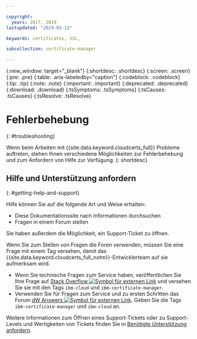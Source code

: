```yaml
---

copyright:
  years: 2017, 2019
lastupdated: "2019-03-12"

keywords: certificates, SSL, 

subcollection: certificate-manager

---
```


{:new_window: target="_blank"}
{:shortdesc: .shortdesc}
{:screen: .screen}
{:pre: .pre}
{:table: .aria-labeledby="caption"}
{:codeblock: .codeblock}
{:tip: .tip}
{:note: .note}
{:important: .important}
{:deprecated: .deprecated}
{:download: .download}
{:tsSymptoms: .tsSymptoms}
{:tsCauses: .tsCauses}
{:tsResolve: .tsResolve}

# Fehlerbehebung
{: #troubleshooting}

Wenn beim Arbeiten mit {{site.data.keyword.cloudcerts_full}} Probleme auftreten, stehen Ihnen verschiedene Möglichkeiten zur Fehlerbehebung und zum Anfordern von Hilfe zur Verfügung.
{: shortdesc}

## Hilfe und Unterstützung anfordern
{: #getting-help-and-support}



Hilfe können Sie auf die folgende Art und Weise erhalten:

- Diese Dokumentationssite nach Informationen durchsuchen
- Fragen in einem Forum stellen

Sie haben außerdem die Möglichkeit, ein Support-Ticket zu öffnen.

Wenn Sie zum Stellen von Fragen die Foren verwenden, müssen Sie eine Frage mit einem Tag versehen, damit das {{site.data.keyword.cloudcerts_full_notm}}-Entwicklerteam auf sie aufmerksam wird.

- Wenn Sie technische Fragen zum Service haben, veröffentlichen Sie Ihre Frage auf [Stack Overflow ![Symbol für externen Link](../../icons/launch-glyph.svg "Symbol für externen Link")](http://stackoverflow.com/search?q=ibm-certificate-manager+ibm-cloud) und versehen Sie sie mit den Tags `ibm-cloud` und `ibm-certificate-manager`.  
- Verwenden Sie für Fragen zum Service und zu ersten Schritten das Forum [dW Answers ![Symbol für externen Link](../../icons/launch-glyph.svg "Symbol für externen Link")](https://developer.ibm.com/answers/search.html?f=&type=question&q=ibm-certificate-manager&q=ibm-cloud). Geben Sie die Tags `ibm-certificate-manager` und `ibm-cloud` an.

Weitere Informationen zum Öffnen eines Support-Tickets oder zu Support-Levels und Wertigkeiten von Tickets finden Sie in [Benötigte Unterstützung anfordern](/docs/get-support?topic=get-support-getting-customer-support#getting-customer-support).
